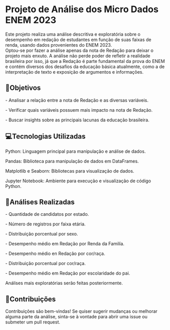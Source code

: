 # Projeto de Análise dos Micro Dados ENEM 2023
Este projeto realiza uma análise descritiva e exploratória sobre o desempenho em redação de estudantes em função de suas faixas de renda, usando dados provenientes do ENEM 2023. 
<br> Optou-se por fazer a análise apenas da nota de Redação para deixar o projeto mais enxuto. A análise não perde poder de refletir a realidade brasileira por isso, já que a Redação é parte fundamental da prova do ENEM e contém diversos dos desafios da educação básica atualmente, como a de interpretação de texto e exposição de argumentos e informações. 

## :dart:Objetivos 
<p> - Analisar a relação entre a nota de Redação e as diversas variáveis.</p>
<p> - Verificar quais variáveis possuem mais impacto na nota de Redação.</p>
<p> - Buscar insights sobre as principais lacunas da educação brasileira.</p>

## :computer:Tecnologias Utilizadas
<p>Python: Linguagem principal para manipulação e análise de dados.</p>
<p>Pandas: Biblioteca para manipulação de dados em DataFrames.</p>
<p>Matplotlib e Seaborn: Bibliotecas para visualização de dados.</p>
<p>Jupyter Notebook: Ambiente para execução e visualização de código Python.</p>

## :mag_right:Análises Realizadas
<p> - Quantidade de candidatos por estado.
<p> - Número de registros por faixa etária.
<p> - Distribuição porcentual por sexo.
<p> - Desempenho médio em Redação por Renda da Familía.
<p> - Desempenho médio en Redação por cor/raça.
<p> - Distribuição porcentual por cor/raça.
<p> - Desempenho médio em Redação por escolaridade do pai.

Análises mais exploratórias serão feitas posteriormente.

## :pushpin:Contribuições
Contribuições são bem-vindas! Se quiser sugerir mudanças ou melhorar alguma parte da análise, sinta-se à vontade para abrir uma issue ou submeter um pull request.
